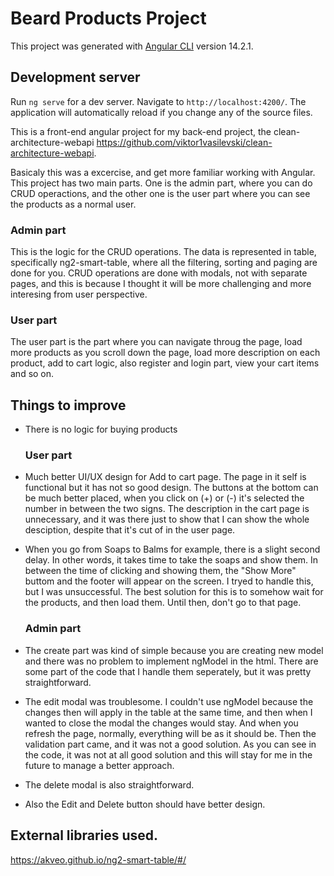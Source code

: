 # Beard Products Project

This project was generated with [Angular CLI](https://github.com/angular/angular-cli) version 14.2.1.

## Development server

Run `ng serve` for a dev server. Navigate to `http://localhost:4200/`. The application will automatically reload if you change any of the source files.

This is a front-end angular project for my back-end project, the clean-architecture-webapi https://github.com/viktor1vasilevski/clean-architecture-webapi.

Basicaly this was a excercise, and get more familiar working with Angular.
This project has two main parts. One is the admin part, where you can do CRUD operactions, and the other one is the user part where you can see the products as a normal user.

### Admin part
This is the logic for the CRUD operations. The data is represented in table, specifically ng2-smart-table, where all the filtering, sorting and paging are done for you.
CRUD operations are done with modals, not with separate pages, and this is because I thought it will be more challenging and more interesing from user perspective.

### User part
The user part is the part where you can navigate throug the page, load more products as you scroll down the page, load more description on each product, add to cart logic, also register and login part, view your cart items and so on.

## Things to improve
- There is no logic for buying products
  ### User part
- Much better UI/UX design for Add to cart page. The page in it self is functional but it has not so good design. The buttons at the bottom can be much better placed,   when you click on (+) or (-) it's selected the number in between the two signs. The description in the cart page is unnecessary, and it was there just to show that     I can show the whole desciption, despite that it's cut of in the user page.
- When you go from Soaps to Balms for example, there is a slight second delay. In other words, it takes time to take the soaps and show them. In between the time of     clicking and showing them, the "Show More" buttom and the footer will appear on the screen. I tryed to handle this, but I was unsuccessful. The best solution for       this is to somehow wait for the products, and then load them. Until then, don't go to that page.

  ### Admin part
- The create part was kind of simple because you are creating new model and there was no problem to implement ngModel in the html. There are some part of the code that   I handle them seperately, but it was pretty straightforward.
- The edit modal was troublesome. I couldn't use ngModel because the changes then will apply in the table at the same time, and then when I wanted to close the modal     the changes would stay. And when you refresh the page, normally, everything will be as it should be. Then the validation part came, and it was not a good solution.
  As you can see in the code, it was not at all good solution and this will stay for me in the future to manage a better approach.
- The delete modal is also straightforward.
- Also the Edit and Delete button should have better design.


## External libraries used.
https://akveo.github.io/ng2-smart-table/#/
